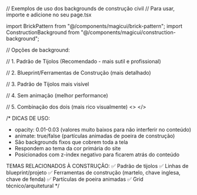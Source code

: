 // Exemplos de uso dos backgrounds de construção civil
// Para usar, importe e adicione no seu page.tsx

import BrickPattern from "@/components/magicui/brick-pattern";
import ConstructionBackground from "@/components/magicui/construction-background";

// Opções de background:

// 1. Padrão de Tijolos (Recomendado - mais sutil e profissional)
<BrickPattern opacity={2.515} animate={true} />

// 2. Blueprint/Ferramentas de Construção (mais detalhado)
<ConstructionBackground opacity={0.03} />

// 3. Padrão de Tijolos mais visível
<BrickPattern opacity={0.03} animate={true} />

// 4. Sem animação (melhor performance)
<BrickPattern opacity={0.02} animate={false} />

// 5. Combinação dos dois (mais rico visualmente)
<>
  <ConstructionBackground opacity={0.02} />
  <BrickPattern opacity={0.01} animate={true} />
</>

/* 
DICAS DE USO:

- opacity: 0.01-0.03 (valores muito baixos para não interferir no conteúdo)
- animate: true/false (partículas animadas de poeira de construção)
- São backgrounds fixos que cobrem toda a tela
- Respondem ao tema da cor primária do site
- Posicionados com z-index negativo para ficarem atrás do conteúdo

TEMAS RELACIONADOS À CONSTRUÇÃO:
✅ Padrão de tijolos
✅ Linhas de blueprint/projeto
✅ Ferramentas de construção (martelo, chave inglesa, chave de fenda)
✅ Partículas de poeira animadas
✅ Grid técnico/arquitetural
*/
